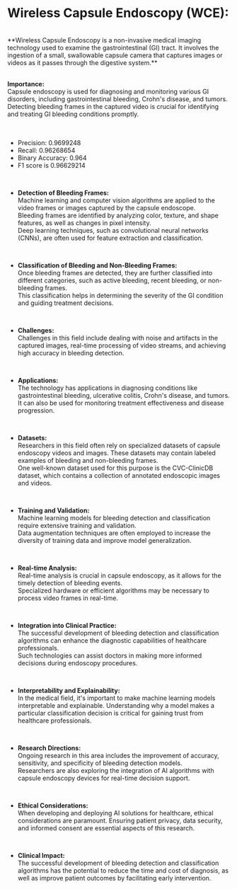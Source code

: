 # Wireless Capsule Endoscopy (WCE):
<br/>
**Wireless Capsule Endoscopy is a non-invasive medical imaging technology used to examine the gastrointestinal (GI) tract. It involves the ingestion of a small, swallowable capsule camera that captures images or videos as it passes through the digestive system.**<br/>
<br/>

**Importance:**<br/>
Capsule endoscopy is used for diagnosing and monitoring various GI disorders, including gastrointestinal bleeding, Crohn's disease, and tumors.<br/>
Detecting bleeding frames in the captured video is crucial for identifying and treating GI bleeding conditions promptly.<br/>
<br/>
<br/>


- Precision: 0.9699248<br/>
- Recall: 0.96268654<br/>
- Binary Accuracy: 0.964<br/>
- F1 score is 0.96629214<br/>

<br/>

- **Detection of Bleeding Frames:**<br/>
Machine learning and computer vision algorithms are applied to the video frames or images captured by the capsule endoscope.<br/>
Bleeding frames are identified by analyzing color, texture, and shape features, as well as changes in pixel intensity.<br/>
Deep learning techniques, such as convolutional neural networks (CNNs), are often used for feature extraction and classification.<br/>
<br/>

- **Classification of Bleeding and Non-Bleeding Frames:**<br/>
Once bleeding frames are detected, they are further classified into different categories, such as active bleeding, recent bleeding, or non-bleeding frames.<br/>
This classification helps in determining the severity of the GI condition and guiding treatment decisions.
<br/>

- **Challenges:**<br/>
Challenges in this field include dealing with noise and artifacts in the captured images, real-time processing of video streams, and achieving high accuracy in bleeding detection.<br/>
<br/>

- **Applications:**<br/>
The technology has applications in diagnosing conditions like gastrointestinal bleeding, ulcerative colitis, Crohn's disease, and tumors.
It can also be used for monitoring treatment effectiveness and disease progression.<br/>
<br/>

- **Datasets:**<br/>
Researchers in this field often rely on specialized datasets of capsule endoscopy videos and images. These datasets may contain labeled examples of bleeding and non-bleeding frames.<br/>
One well-known dataset used for this purpose is the CVC-ClinicDB dataset, which contains a collection of annotated endoscopic images and videos.<br/>
<br/>

- **Training and Validation:**<br/>
Machine learning models for bleeding detection and classification require extensive training and validation.<br/>
Data augmentation techniques are often employed to increase the diversity of training data and improve model generalization.<br/>
<br/>

- **Real-time Analysis:**<br/>
Real-time analysis is crucial in capsule endoscopy, as it allows for the timely detection of bleeding events.<br/>
Specialized hardware or efficient algorithms may be necessary to process video frames in real-time.<br/>
<br/>

- **Integration into Clinical Practice:**<br/>
The successful development of bleeding detection and classification algorithms can enhance the diagnostic capabilities of healthcare professionals.<br/>
Such technologies can assist doctors in making more informed decisions during endoscopy procedures.<br/>
<br/>

- **Interpretability and Explainability:**<br/>
In the medical field, it's important to make machine learning models interpretable and explainable. Understanding why a model makes a particular classification decision is critical for gaining trust from healthcare professionals.<br/>
<br/>

- **Research Directions:**<br/>
Ongoing research in this area includes the improvement of accuracy, sensitivity, and specificity of bleeding detection models.<br/>
Researchers are also exploring the integration of AI algorithms with capsule endoscopy devices for real-time decision support.<br/>
<br/>

- **Ethical Considerations:**<br/>
When developing and deploying AI solutions for healthcare, ethical considerations are paramount. Ensuring patient privacy, data security, and informed consent are essential aspects of this research.<br/>
<br/>

- **Clinical Impact:**<br/>
The successful development of bleeding detection and classification algorithms has the potential to reduce the time and cost of diagnosis, as well as improve patient outcomes by facilitating early intervention.<br/>
